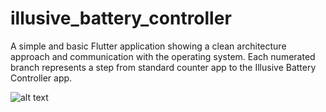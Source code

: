 # illusive_battery_controller

A simple and basic Flutter application showing a clean architecture approach and communication with the operating system.
Each numerated branch represents a step from standard counter app to the Illusive Battery Controller app.

![alt text](https://ibb.co/mcB4BVX)
